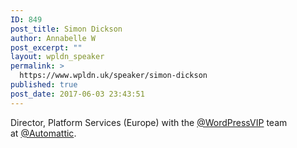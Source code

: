 ```yaml
---
ID: 849
post_title: Simon Dickson
author: Annabelle W
post_excerpt: ""
layout: wpldn_speaker
permalink: >
  https://www.wpldn.uk/speaker/simon-dickson
published: true
post_date: 2017-06-03 23:43:51
---
```

Director, Platform Services (Europe) with the <a href="https://twitter.com/WordPressVIP">@WordPressVIP</a> team at <a href="https://twitter.com/Automattic">@Automattic</a>.